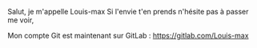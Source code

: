 Salut, je m'appelle Louis-max
Si l'envie t'en prends n'hésite pas à passer me voir,


Mon compte Git est maintenant sur GitLab : https://gitlab.com/Louis-max
